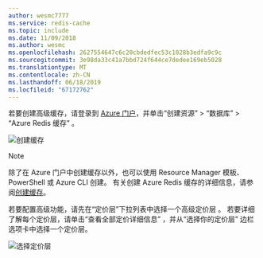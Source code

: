 ```yaml
---
author: wesmc7777
ms.service: redis-cache
ms.topic: include
ms.date: 11/09/2018
ms.author: wesmc
ms.openlocfilehash: 2627554647c6c20cbdedfec53c1028b3edfa9c9c
ms.sourcegitcommit: 3e98da33c41a7bbd724f644ce7dedee169eb5028
ms.translationtype: MT
ms.contentlocale: zh-CN
ms.lasthandoff: 06/18/2019
ms.locfileid: "67172762"
---
```

若要创建高级缓存，请登录到 [Azure 门户](https://portal.azure.com)，并单击“创建资源”   > “数据库”   > “Azure Redis 缓存”  。

![创建缓存](media/redis-cache-premium-create/redis-cache-new-cache-menu.png)

> [!NOTE]
> 除了在 Azure 门户中创建缓存以外，也可以使用 Resource Manager 模板、PowerShell 或 Azure CLI 创建。 有关创建 Azure Redis 缓存的详细信息，请参阅[创建缓存](../articles/azure-cache-for-redis/cache-dotnet-how-to-use-azure-redis-cache.md#create-a-cache)。
> 
> 

若要配置高级功能，请先在“定价层”下拉列表中选择一个高级定价层  。 若要详细了解每个定价层，请单击“查看全部定价详细信息”  ，并从“选择你的定价层”  边栏选项卡中选择一个定价层。

![选择定价层](media/redis-cache-premium-create/redis-cache-premium-pricing-tier.png)

